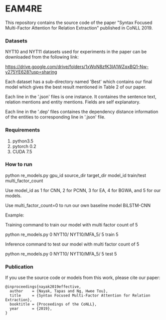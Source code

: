 # EAM4RE #

This repository contains the source code of the paper "Syntax Focused Multi-Factor Attention for Relation Extraction" published in CoNLL 2019.

### Datasets ###

NYT10 and NYT11 datasets used for experiments in the paper can be downloaded from the following link:

https://drive.google.com/drive/folders/1xWoN8zfK3IA1WZqxBQ1-Nw-y275YE628?usp=sharing

Each dataset has a sub-directory named 'Best' which contains our final model which gives the best result mentioned in Table 2 of our paper.

Each line in the '.json' files is one instance. It containes the sentence text, relation mentions and entity mentions. Fields are self explanatory.

Each line in the '.dep' files containes the dependency distance information of the entities to corresponding line in '.json' file.

### Requirements ###

1) python3.5
2) pytorch 0.2
3) CUDA 7.5

### How to run ###

python re_models.py gpu_id source_dir target_dir model_id train/test multi_factor_count

Use model_id as 1 for CNN, 2 for PCNN, 3 for EA, 4 for BGWA, and 5 for our models.

Use multi_factor_count=0 to run our own baseline model BiLSTM-CNN

Example:

Training command to train our model with multi factor count of 5

python re_models.py 0 NYT10/ NYT10/MFA_5/ 5 train 5

Inference command to test our model with multi factor count of 5

python re_models.py 0 NYT10/ NYT10/MFA_5/ 5 test 5

### Publication ###

If you use the source code or models from this work, please cite our paper:

```
@inproceedings{nayak2019effective,
  author    = {Nayak, Tapas and Ng, Hwee Tou},
  title     = {Syntax Focused Multi-Factor Attention for Relation Extraction},
  booktitle = {Proceedings of the CoNLL},
  year      = {2019},
}
```


